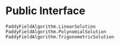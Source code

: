 # Public Interface

```@docs
PaddyFieldAlgorithm.LinearSolution
PaddyFieldAlgorithm.PolynomialSolution
PaddyFieldAlgorithm.TrigonometricSolution
```
